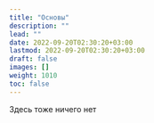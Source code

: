 ```yaml
---
title: "Основы"
description: ""
lead: ""
date: 2022-09-20T02:30:20+03:00
lastmod: 2022-09-20T02:30:20+03:00
draft: false
images: []
weight: 1010
toc: false
---
```


Здесь тоже ничего нет